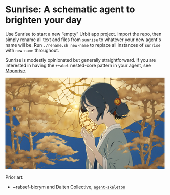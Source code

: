 #   Sunrise:  A schematic agent to brighten your day

Use Sunrise to start a new “empty” Urbit app project.  Import the repo, then simply rename all text and files from `sunrise` to whatever your new agent's name will be.  Run `./rename.sh new-name` to replace all instances of `sunrise` with `new-name` throughout.

Sunrise is modestly opinionated but generally straightforward.  If you are interested in having the `++abet` nested-core pattern in your agent, see [Moonrise](https://github.com/sigilante/moonrise).

![](logo.jpg)

Prior art:

- ~rabsef-bicrym and Dalten Collective, [`agent-skeleton`](https://github.com/dalten-collective/agent-skeleton)
